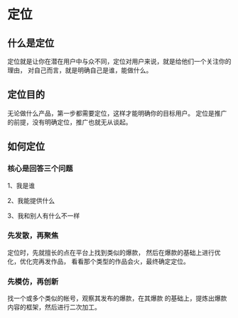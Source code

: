 # 定位

## 什么是定位

定位就是让你在潜在用户中与众不同，定位对用户来说，就是给他们一个关注你的理由，
对自己而言，就是明确自己是谁，能做什么。

## 定位目的

无论做什么产品，第一步都需要定位，这样才能明确你的目标用户。
定位是推广的前提，没有明确定位，推广也就无从谈起。

## 如何定位

### 核心是回答三个问题  

1、我是谁  

2、我能提供什么  

3、我和别人有什么不一样  

### 先发散，再聚焦

定位时，先就擅长的点在平台上找到类似的爆款，
然后在爆款的基础上进行优化，优化完再发作品，
看看那个类型的作品会火，最终确定定位。

### 先模仿，再创新
  
找一个或多个类似的帐号，观察其发布的爆款，在其爆款
的基础上，提炼出爆款内容的框架，然后进行二次加工。
